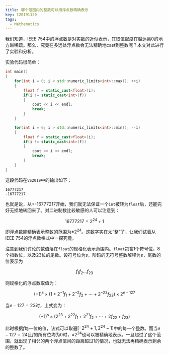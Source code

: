 ```yaml
---
title: 哪个范围内的整数可以用浮点数精确表示
key: t20191120
tags:
  - Mathematics
---
```


我们知道，IEEE 754中的浮点数是对实数的近似表示，其取值密度在越远离0的地方越稀疏。那么，究竟在多远处浮点数会无法精确地cast到整数呢？本文对此进行了实验和分析。

<!--more-->

实验代码很简单：

```cpp
int main()
{
    for(int i = 0; i < std::numeric_limits<int>::max(); ++i)
    {
        float f = static_cast<float>(i);
        if(i != static_cast<int>(f))
        {
            cout << i << endl;
            break;
        }
    }

    for(int i = 0; i > std::numeric_limits<int>::min(); --i)
    {
        float f = static_cast<float>(i);
        if(i != static_cast<int>(f))
        {
            cout << i << endl;
            break;
        }
    }
}
```

这段代码在`VS2019`中的输出如下：

```
16777217
-16777217
```

也就是说，从+-16777217开始，我们就无法保证一个`int`被转为`float`后，还能完好无损地转回来了。对二进制数比较敏感的人可以注意到：

$$
16777217 = 2^{24} + 1
$$

即浮点数能精确表示整数的范围为$\pm2^{24}$。这数字实在太“整”了，让我们试着从IEEE 754的浮点数格式中一探究竟。

注意到我们讨论的数值落在`float`的规格化表示范围内。`float`包含1个符号位，8个指数位，以及23位的尾数。设符号位为$s$，阶码的无符号整数解释为$e$，尾数的位表示为

$$
f_1f_2\ldots f_{23}
$$

则规格化的浮点数取值为：

$$
(-1)^s \times (1 + 2^{-1}f_1 + 2^{-2}f_2 + \cdots + 2^{-23}f_{23}) \times 2^{e - 127}
$$

当$e - 127 = 23$时，上式变为：

$$
(-1)^s \times (2^{23} + 2^{22}f_1 + 2^{21}f_2 + \cdots + 2f_{22} + f_{23})
$$

此时根据$f$每一位的值，该式可以取遍$[-2^{24} + 1, 2^{24} - 1]$中的每一个整数。而当$e - 127 = 24$且$f$的所有位均为0时，$\pm 2^{24}$也可以被精确地表示。一旦超过了这个范围，就出现了相邻的两个浮点值间的距离超过1的情况，也就无法再精确表示剩余的整数了。
